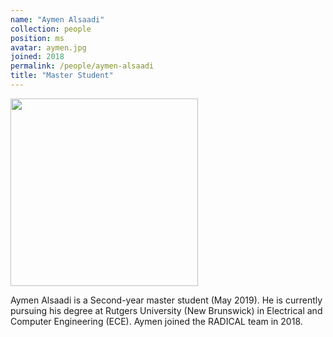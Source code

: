 ```yaml
---
name: "Aymen Alsaadi"
collection: people
position: ms
avatar: aymen.jpg
joined: 2018
permalink: /people/aymen-alsaadi
title: "Master Student"
---
```


<img width="300" src="{{site.baseurl}}/images/people/{{page.avatar}}" data-action="zoom">

Aymen Alsaadi is a Second-year master student (May 2019). He is currently pursuing his degree at Rutgers University (New Brunswick) in Electrical and Computer Engineering (ECE). Aymen joined the RADICAL team in 2018.
